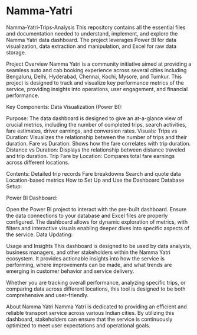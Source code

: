 # Namma-Yatri
Namma-Yatri-Trips-Analysis
This repository contains all the essential files and documentation needed to understand, implement, and explore the Namma Yatri data dashboard. The project leverages Power BI for data visualization, data extraction and manipulation, and Excel for raw data storage.

Project Overview
Namma Yatri is a community initiative aimed at providing a seamless auto and cab booking experience across several cities including Bengaluru, Delhi, Hyderabad, Chennai, Kochi, Mysore, and Tumkur. This project is designed to track and visualize key performance metrics of the service, providing insights into operations, user engagement, and financial performance.

Key Components:
Data Visualization (Power BI):

Purpose: The data dashboard is designed to give an at-a-glance view of crucial metrics, including the number of completed trips, search activities, fare estimates, driver earnings, and conversion rates.
Visuals:
Trips vs Duration: Visualizes the relationship between the number of trips and their duration.
Fare vs Duration: Shows how the fare correlates with trip duration.
Distance vs Duration: Displays the relationship between distance traveled and trip duration.
Trip Fare by Location: Compares total fare earnings across different locations.

Contents:
Detailed trip records
Fare breakdowns
Search and quote data
Location-based metrics
How to Set Up and Use the Dashboard
Database Setup:

Power BI Dashboard:

Open the Power BI project to interact with the pre-built dashboard. Ensure the data connections to your database and Excel files are properly configured.
The dashboard allows for dynamic exploration of metrics, with filters and interactive visuals enabling deeper dives into specific aspects of the service.
Data Updating:

Usage and Insights
This dashboard is designed to be used by data analysts, business managers, and other stakeholders within the Namma Yatri ecosystem. It provides actionable insights into how the service is performing, where improvements can be made, and what trends are emerging in customer behavior and service delivery.

Whether you are tracking overall performance, analyzing specific trips, or comparing data across different locations, this tool is designed to be both comprehensive and user-friendly.

About Namma Yatri
Namma Yatri is dedicated to providing an efficient and reliable transport service across various Indian cities. By utilizing this dashboard, stakeholders can ensure that the service is continuously optimized to meet user expectations and operational goals.
